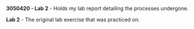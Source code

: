**3050420 - Lab 2** - Holds my lab report detailing the processes undergone.

**Lab 2** - The original lab exercise that was practiced on.
